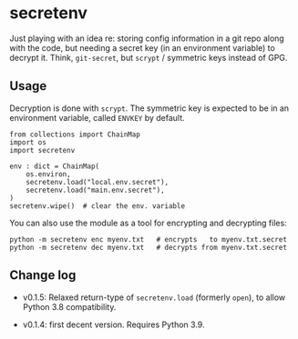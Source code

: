 # secretenv

Just playing with an idea re: storing config information in a git repo along
with the code, but needing a secret key (in an environment variable) to decrypt
it. Think, `git-secret`, but `scrypt` / symmetric keys instead of GPG. 

## Usage

Decryption is done with `scrypt`. The symmetric key is expected to be
in an environment variable, called `ENVKEY` by default.

    from collections import ChainMap
    import os
    import secretenv

    env : dict = ChainMap(
        os.environ,
        secretenv.load("local.env.secret"),
        secretenv.load("main.env.secret"),
    )
    secretenv.wipe()  # clear the env. variable

You can also use the module as a tool for encrypting and decrypting files:

    python -m secretenv enc myenv.txt   # encrypts   to myenv.txt.secret
    python -m secretenv dec myenv.txt   # decrypts from myenv.txt.secret

## Change log

- v0.1.5: Relaxed return-type of `secretenv.load` (formerly `open`), to allow
  Python 3.8 compatibility.

- v0.1.4: first decent version. Requires Python 3.9.
